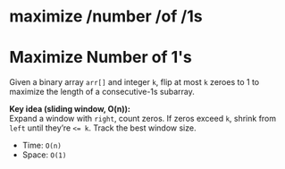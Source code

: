 # maximize /number /of /1s
# Maximize Number of 1's

Given a binary array `arr[]` and integer `k`, flip at most `k` zeroes to 1 to
maximize the length of a consecutive-1s subarray.

**Key idea (sliding window, O(n)):**  
Expand a window with `right`, count zeros. If zeros exceed `k`, shrink from
`left` until they’re `<= k`. Track the best window size.

- Time: `O(n)`
- Space: `O(1)`
